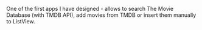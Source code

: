 One of the first apps I have designed - allows to search The Movie Database (with TMDB API), add movies from TMDB or insert them manually to ListView.
